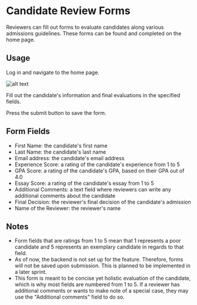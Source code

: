 # Candidate Review Forms

Reviewers can fill out forms to evaluate candidates along various admissions guidelines. These forms can be found and completed on the home page.

## Usage

Log in and navigate to the home page. <!-- If we get it done, "Navigate to 'New Form' page" -->

<!-- Insert image of blank form on home page -->
![alt text](https://github.com/dsduenas/fall-2021-hw2-team-name/blob/update/AddImagesToTestingDoc/image.jpg?raw=true)

Fill out the candidate's information and final evaluations in the specified fields.

<!-- Insert image of filled form -->

Press the submit button to save the form.

<!-- Insert image of submitted form -->

## Form Fields

- First Name: the candidate's first name
- Last Name: the candidate's last name
- Email address: the candidate's email address
- Experience Score: a rating of the candidate's experience from 1 to 5 
- GPA Score: a rating of the candidate's GPA, based on their GPA out of 4.0
- Essay Score: a rating of the candidate's essay from 1 to 5
- Additional Comments: a text field where reviewers can write any additional comments about the candidate
- Final Decision: the reviewer's final decision of the candidate's admission
- Name of the Reviewer: the reviewer's name

## Notes

<!-- as of 9/30  -->
- Form fields that are ratings from 1 to 5 mean that 1 represents a poor candidate and 5 represents an exemplary candidate in regards to that field.
- As of now, the backend is not set up for the feature. Therefore, forms will not be saved upon submission. This is planned to be implemented in a later sprint.
- This form is meant to be concise yet holistic evaluation of the candidate, which is why most fields are numbered from 1 to 5. If a reviewer has additional comments or wants to make note of a special case, they may use the "Additional comments" field to do so.